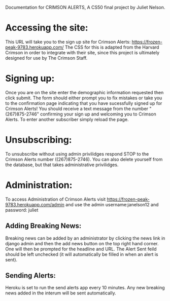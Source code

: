 Documentation for CRIMSON ALERTS, A CS50 final project by Juliet Nelson.

Accessing the site:
===================
This URL will take you to the sign up site for Crimson Alerts: https://frozen-peak-9783.herokuapp.com/
The CSS for this is adapted from the Harvard Crimson in order to integrate with their site, since this project is ultimately designed for use
by The Crimson Staff.

Signing up:
===========
Once you are on the site enter the demographic information requested then click submit. The form should either prompt you to fix mistakes or take you to the confirmation page indicating that you have sucessfully signed up for Crimson Alerts! You should receive a text message from the number "(267)875-2746" confirming your sign up and welcoming you to Crimson Alerts. To enter another subscriber simply reload the page. 

Unsubscribing:
==============
To unsubscribe without using admin privilidges respond STOP to the Crimson Alerts number ((267)875-2746). You can also delete yourself from the database, but that takes administrative privilidges. 

Administration: 
===============
To access Administration of Crimson Alerts visit https://frozen-peak-9783.herokuapp.com/admin and use the admin username:janelson12 and password: juliet

Adding Breaking News:
---------------------
Breaking news can be added by an administrator by clicking the news link in django admin and then the add news button on the top right hand corner. One will then be prompted for the headline and URL. The Alert Sent feild should be left unchecked (it will automatically be filled in when an alert is sent).

Sending Alerts:
---------------
Heroku is set to run the send alerts app every 10 minutes. Any new breaking news added in the interum will be sent automatically.

	

